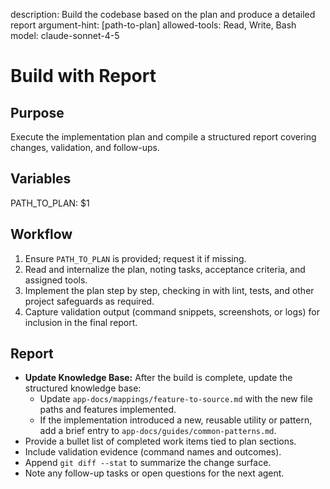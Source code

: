 description: Build the codebase based on the plan and produce a detailed report
argument-hint: [path-to-plan]
allowed-tools: Read, Write, Bash
model: claude-sonnet-4-5

# Build with Report

## Purpose
Execute the implementation plan and compile a structured report covering changes, validation, and follow-ups.

## Variables
PATH_TO_PLAN: $1

## Workflow
1. Ensure `PATH_TO_PLAN` is provided; request it if missing.
2. Read and internalize the plan, noting tasks, acceptance criteria, and assigned tools.
3. Implement the plan step by step, checking in with lint, tests, and other project safeguards as required.
4. Capture validation output (command snippets, screenshots, or logs) for inclusion in the final report.

## Report
- **Update Knowledge Base:** After the build is complete, update the structured knowledge base:
  - Update `app-docs/mappings/feature-to-source.md` with the new file paths and features implemented.
  - If the implementation introduced a new, reusable utility or pattern, add a brief entry to `app-docs/guides/common-patterns.md`.
- Provide a bullet list of completed work items tied to plan sections.
- Include validation evidence (command names and outcomes).
- Append `git diff --stat` to summarize the change surface.
- Note any follow-up tasks or open questions for the next agent.
